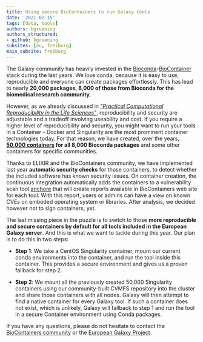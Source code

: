 ```yaml
---
title: Using secure BioContainers to run Galaxy tools
date: '2021-02-15'
tags: [data, tools]
authors: bgruening
authors_structured:
- github: bgruening
subsites: [eu, freiburg]
main_subsite: freiburg
---
```


The Galaxy community has heavily invested in the [Bioconda](https://doi.org/10.1038/s41592-018-0046-7)-[BioContainer](https://doi.org/10.1093/bioinformatics/btx192)
stack during the last years. We love conda, because it is easy to use, reproducible and everyone can create packages effortlessly. This has lead to nearly __20,000 packages, 8,000 of those from Bioconda for the biomedical research community__.

However, as we already discussed in _["Practical Computational Reproducibility in the Life Sciences"](https://doi.org/10.1016/j.cels.2018.03.014)_, reproducibility and security are
adjustable and a tradeoff involving useability and cost. If you require a higher level of reproducibility and security, you might want
to run your tools in a Container - Docker and Singularity are the most prominent container technologies today. For that reason, we have created, over the years, __[50,000 containers](https://doi.org/10.1021/acs.jproteome.0c00904) for all 8,000 Bioconda packages__ and some other containers for specific communities.

Thanks to ELIXIR and the BioContainers community, we have implemented last year __automatic security checks__ for those containers, to detect whether the included software has known security issues. On container creation, the continuous integration automatically adds the containers to a vulnerability scan tool [anchore](https://anchore.com/opensource/) that will create reports available in BioContainers web site for each tool. With this report, users or admins can have a view on known CVEs on embeded operating system or libraries. After analysis, we decided however not to sign containers, yet.

The last missing piece in the puzzle is to switch to those __more reproducible and secure containers by default for all tools included in the European Galaxy server__.
And this is what we want to tackle during this year. Our plan is to do this in two steps:

- __Step 1__: We take a CentOS Singularity container, mount our current conda environments into the container, and run the tool inside this container. This provides a secure environment and gives us a proven fallback for step 2.

- __Step 2__: We mount all the previously created 50,000 Singularity containers using our community-built CVMFS repository into the cluster and share those containers with
all nodes. Galaxy will then attempt to find a native container for every Galaxy tool. If such a container does not exist, which is unlikely, Galaxy will fallback to step 1 and run the tool in a secure Container environment using Conda packages.

If you have any questions, please do not hesitate to contact the [BioContainers community](https://gitter.im/biocontainers/Lobby) or the [European Galaxy Project](mailto:contact@usegalaxy.eu).

